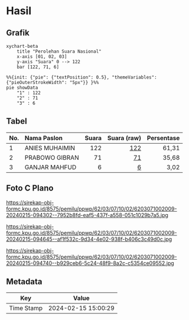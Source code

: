 # Hasil

## Grafik

```mermaid
xychart-beta
    title "Perolehan Suara Nasional"
    x-axis [01, 02, 03]
    y-axis "Suara" 0 --> 122
    bar [122, 71, 6]
```

```mermaid
%%{init: {"pie": {"textPosition": 0.5}, "themeVariables": {"pieOuterStrokeWidth": "5px"}} }%%
pie showData
    "1" : 122
    "2" : 71
    "3" : 6
```

## Tabel

| No. | Nama Paslon    | Suara | Suara (raw) | Persentase |
|:--- |:-------------- | -----:| -----------:| ----------:|
| 1   | ANIES MUHAIMIN | 122   | [122][p-1]  | 61,31      |
| 2   | PRABOWO GIBRAN | 71    | [71][p-2]   | 35,68      |
| 3   | GANJAR MAHFUD  | 6     | [6][p-3]    | 3,02       |


[p-1]: https://github.com/gigit-pemilu/pemilu-2024/blob/main/pilpres/hitung-suara/sub/62-kalimantan-tengah/sub/03-kapuas/sub/07-kapuas-murung/sub/1002-palingkau-lama/sub/009-tps/sub/paslon-1.txt
[p-2]: https://github.com/gigit-pemilu/pemilu-2024/blob/main/pilpres/hitung-suara/sub/62-kalimantan-tengah/sub/03-kapuas/sub/07-kapuas-murung/sub/1002-palingkau-lama/sub/009-tps/sub/paslon-2.txt
[p-3]: https://github.com/gigit-pemilu/pemilu-2024/blob/main/pilpres/hitung-suara/sub/62-kalimantan-tengah/sub/03-kapuas/sub/07-kapuas-murung/sub/1002-palingkau-lama/sub/009-tps/sub/paslon-3.txt

## Foto C Plano

https://sirekap-obj-formc.kpu.go.id/8575/pemilu/ppwp/62/03/07/10/02/6203071002009-20240215-094302--7952b8fd-eaf5-437f-a558-051c1029b7a5.jpg

https://sirekap-obj-formc.kpu.go.id/8575/pemilu/ppwp/62/03/07/10/02/6203071002009-20240215-094645--af1f532c-9d34-4e02-938f-b406c3c49d0c.jpg

https://sirekap-obj-formc.kpu.go.id/8575/pemilu/ppwp/62/03/07/10/02/6203071002009-20240215-094740--b929ceb6-5c24-48f9-8a2c-c5354ce09552.jpg


## Metadata

| Key        | Value               |
| ---------- | ------------------- |
| Time Stamp | 2024-02-15 15:00:29 |



